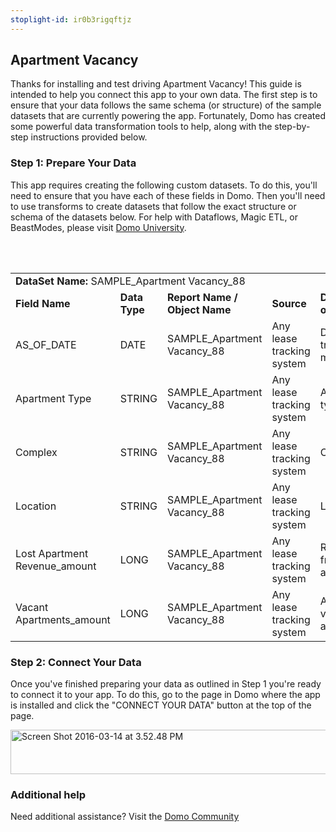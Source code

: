 ```yaml
---
stoplight-id: ir0b3rigqftjz
---
```


<div class="col-md-12 content-panel">
                <h2>Apartment Vacancy</h2>
                <p></p><p>Thanks for installing and test driving <span id="title">Apartment Vacancy</span>! This guide is intended to help you connect this app to your own data. The first step is to ensure that your data follows the same schema (or structure) of the sample datasets that are currently powering the app. Fortunately, Domo has created some powerful data transformation tools to help, along with the step-by-step instructions provided below.</p><div class="doc-row" id="Step%201:%20Identify%20Required%20Data%20Fields"><h3 class="doc-row-title">Step 1: Prepare Your Data</h3><div class="small-pad-bottom"><p>This app requires creating the following custom datasets. To do this, you'll need to ensure that you have each of these fields in Domo. Then you'll need to use transforms to create datasets that follow the exact structure or schema of the datasets below. For help with Dataflows, Magic ETL, or BeastModes, please visit <a href="https://university.domo.com/" target="_blank">Domo University</a>.</p></div>
                <br><br>
                <div id="custom-data-container"><table id="SAMPLE_Apartment-Vacancy_88"><tbody><tr><td colspan="6"><strong>DataSet Name:</strong> <span class="value">SAMPLE_Apartment Vacancy_88</span></td></tr><!--tr>    <td colspan="6"></td></tr--><tr><td><strong>Field Name</strong></td><td><strong>Data Type</strong></td><td><strong>Report Name / Object Name</strong></td><td><strong>Source </strong></td><td colspan="2"><strong>Description of Field</strong></td></tr><tr><td>AS_OF_DATE</td><td>DATE</td><td>SAMPLE_Apartment Vacancy_88</td><td>Any lease tracking system</td><td colspan="2">Date of tracked metrics</td></tr><tr><td>Apartment Type</td><td>STRING</td><td>SAMPLE_Apartment Vacancy_88</td><td>Any lease tracking system</td><td colspan="2">Apartment type</td></tr><tr><td>Complex</td><td>STRING</td><td>SAMPLE_Apartment Vacancy_88</td><td>Any lease tracking system</td><td colspan="2">Complex</td></tr><tr><td>Location</td><td>STRING</td><td>SAMPLE_Apartment Vacancy_88</td><td>Any lease tracking system</td><td colspan="2">Location</td></tr><tr><td>Lost Apartment Revenue_amount</td><td>LONG</td><td>SAMPLE_Apartment Vacancy_88</td><td>Any lease tracking system</td><td colspan="2">Revenue from lost appartments</td></tr><tr><td>Vacant Apartments_amount</td><td>LONG</td><td>SAMPLE_Apartment Vacancy_88</td><td>Any lease tracking system</td><td colspan="2">Amount of vacant apartments </td></tr></tbody></table><div class="doc-row medium-pad-top">
                <h3 class="doc-row-title">Step 2: Connect Your Data</h3>
                <div class="small-pad-bottom">
                    <p>Once you've finished preparing your data as outlined in Step 1 you're ready to connect it to your app. To do this, go to the page in Domo where the app is installed and click the "CONNECT YOUR DATA" button at the top of the page.</p>
                    <p class="small-pad">
                    <img class="alignnone size-full wp-image-1207" src="https://s3.amazonaws.com/development.domo.com/wp-content/uploads/2016/03/14155707/Screen-Shot-2016-03-14-at-3.52.48-PM1.png" alt="Screen Shot 2016-03-14 at 3.52.48 PM" width="1158" height="71">
                    </p>
                    <div id="ooyalaplayer-IyYTc1MjE61NwLdtrxXvZuhH-dSGbWnR" class="ooyalaplayer"></div>
                    <script>
                        OO.ready(function() {
                            OO.Player.create("ooyalaplayer-IyYTc1MjE61NwLdtrxXvZuhH-dSGbWnR", "IyYTc1MjE61NwLdtrxXvZuhH-dSGbWnR", {
                                height: 380
                            });
                        });
                    </script>
                </div>
                <h3 class="doc-row-title">Additional help</h3>
                <div class="small-pad-bottom">
                    <p>Need additional assistance? Visit the <a href="https://dojo.domo.com">Domo Community</a></p>
                </div>
            </div></div></div><p></p>            </div>
